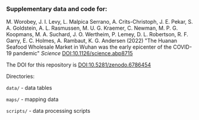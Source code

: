 ### Supplementary data and code for: 
M. Worobey, J. I. Levy, L. Malpica Serrano, A. Crits-Christoph, J. E. Pekar, S. A. Goldstein, A. L. Rasmussen, M. U. G. Kraemer, C. Newman, M. P. G. Koopmans, M. A. Suchard, J. O. Wertheim, P. Lemey, D. L. Robertson, R. F. Garry, E. C. Holmes, A. Rambaut, K. G. Andersen (2022) "The Huanan Seafood Wholesale Market in Wuhan was the early epicenter of the COVID-19 pandemic" _Science_ [DOI:10.1126/science.abp8715](http://doi.org/10.1126/science.abp8715)

The DOI for this repository is [DOI:10.5281/zenodo.6786454](https://doi.org/10.5281/zenodo.6786454)

Directories:

`data/` - data tables

`maps/` - mapping data

`scripts/` - data processing scripts 
